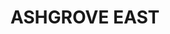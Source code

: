 ---
lastmod: '2025-04-06T06:05:21+00:00'
latitude: -27.4412
layout: suburb
longitude: 152.982
postcode: '4060'
state: QLD
title: ASHGROVE EAST
url: /qld/ashgrove-east/
---